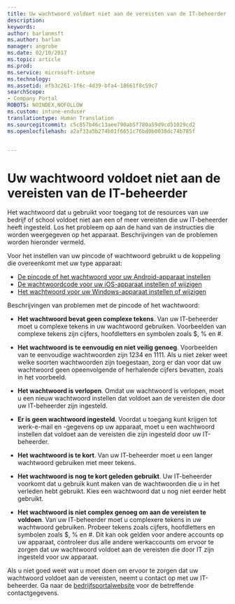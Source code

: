 ```yaml
---
title: Uw wachtwoord voldoet niet aan de vereisten van de IT-beheerder | Microsoft Docs
description: 
keywords: 
author: barlanmsft
ms.author: barlan
manager: angrobe
ms.date: 02/10/2017
ms.topic: article
ms.prod: 
ms.service: microsoft-intune
ms.technology: 
ms.assetid: efb3c261-1f6c-4d39-bfa4-18661f8c59c7
searchScope:
- Company Portal
ROBOTS: NOINDEX,NOFOLLOW
ms.custom: intune-enduser
translationtype: Human Translation
ms.sourcegitcommit: c5c857b46c13aee790ab5f780a59d9cd51029cd2
ms.openlocfilehash: a2af33a5b274b01f6651c76bd0b0038dc74b785f


---
```


# <a name="your-password-does-not-meet-your-it-admins-requirements"></a>Uw wachtwoord voldoet niet aan de vereisten van de IT-beheerder

Het wachtwoord dat u gebruikt voor toegang tot de resources van uw bedrijf of school voldoet niet aan een of meer vereisten die uw IT-beheerder heeft ingesteld. Los het probleem op aan de hand van de instructies die worden weergegeven op het apparaat. Beschrijvingen van de problemen worden hieronder vermeld.

Voor het instellen van uw pincode of wachtwoord gebruikt u de koppeling die overeenkomt met uw type apparaat:

- [De pincode of het wachtwoord voor uw Android-apparaat instellen](set-your-pin-or-password-android.md)
- [De wachtwoordcode voor uw iOS-apparaat instellen of wijzigen](set-or-change-your-passcode-ios.md)
- [Het wachtwoord voor uw Windows-apparaat instellen of wijzigen](set-or-change-your-password-windows.md)

Beschrijvingen van problemen met de pincode of het wachtwoord:

- **Het wachtwoord bevat geen complexe tekens**. Van uw IT-beheerder moet u complexe tekens in uw wachtwoord gebruiken. Voorbeelden van complexe tekens zijn cijfers, hoofdletters en symbolen zoals $, % en #.

- **Het wachtwoord is te eenvoudig en niet veilig genoeg**. Voorbeelden van te eenvoudige wachtwoorden zijn 1234 en 1111. Als u niet zeker weet welke soorten wachtwoorden zijn toegestaan, zorg er dan voor dat uw wachtwoord geen opeenvolgende of herhalende cijfers bevatten, zoals in het voorbeeld.

- **Het wachtwoord is verlopen**. Omdat uw wachtwoord is verlopen, moet u een nieuw wachtwoord instellen dat voldoet aan de vereisten die door uw IT-beheerder zijn ingesteld.

- **Er is geen wachtwoord ingesteld**. Voordat u toegang kunt krijgen tot werk-e-mail en -gegevens op uw apparaat, moet u een wachtwoord instellen dat voldoet aan de vereisten die zijn ingesteld door uw IT-beheerder.

- **Het wachtwoord is te kort**. Van uw IT-beheerder moet u een langer wachtwoord gebruiken met meer tekens.

- **Het wachtwoord is nog te kort geleden gebruikt**. Uw IT-beheerder voorkomt dat u gebruik kunt maken van de wachtwoorden die u in het verleden hebt gebruikt. Kies een wachtwoord dat u nog niet eerder hebt gebruikt.

- **Het wachtwoord is niet complex genoeg om aan de vereisten te voldoen**. Van uw IT-beheerder moet u complexere tekens in uw wachtwoord gebruiken. Probeer tekens zoals cijfers, hoofdletters en symbolen zoals $, % en #. Dit kan ook gelden voor andere accounts op uw apparaat, controleer dus alle andere werkaccounts om ervoor te zorgen dat uw wachtwoord voldoet aan de vereisten die door IT zijn ingesteld voor uw apparaat.

Als u niet goed weet wat u moet doen om ervoor te zorgen dat uw wachtwoord voldoet aan de vereisten, neemt u contact op met uw IT-beheerder. Ga naar de [bedrijfsportalwebsite](http://portal.manage.microsoft.com) voor de betreffende contactgegevens.



<!--HONumber=Feb17_HO2-->


